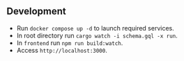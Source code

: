 ## Development

- Run `docker compose up -d` to launch required services.
- In root directory run `cargo watch -i schema.gql -x run`.
- In `frontend` run `npm run build:watch`.
- Access `http://localhost:3000`.
